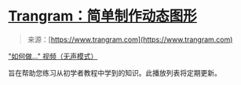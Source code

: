 <!--yml

category: 未分类

date: 2024-05-29 12:19:11

-->

# [Trangram：简单制作动态图形](https://www.trangram.com)

> 来源：[https://www.trangram.com](https://www.trangram.com)

["如何做..." 视频（无声模式）](https://www.youtube.com/@TrangramMotion/playlists)

旨在帮助您练习从初学者教程中学到的知识。此播放列表将定期更新。
